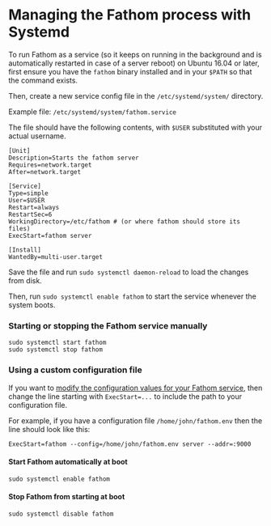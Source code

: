 # Managing the Fathom process with Systemd

To run Fathom as a service (so it keeps on running in the background and is automatically restarted in case of a server reboot) on Ubuntu 16.04 or later, first ensure you have the `fathom` binary installed and in your `$PATH` so that the command exists.

Then, create a new service config file in the `/etc/systemd/system/` directory.

Example file: `/etc/systemd/system/fathom.service`

The file should have the following contents, with `$USER` substituted with your actual username.

```
[Unit]
Description=Starts the fathom server
Requires=network.target
After=network.target

[Service]
Type=simple
User=$USER
Restart=always
RestartSec=6
WorkingDirectory=/etc/fathom # (or where fathom should store its files)
ExecStart=fathom server

[Install]
WantedBy=multi-user.target
```

Save the file and run `sudo systemctl daemon-reload` to load the changes from disk. 

Then, run `sudo systemctl enable fathom` to start the service whenever the system boots.

### Starting or stopping the Fathom service manually
```
sudo systemctl start fathom
sudo systemctl stop fathom
```

### Using a custom configuration file

If you want to [modify the configuration values for your Fathom service](https://github.com/usefathom/fathom/wiki/Configuration-file), then change the line starting with `ExecStart=...` to include the path to your configuration file.

For example, if you have a configuration file `/home/john/fathom.env` then the line should look like this:

```
ExecStart=fathom --config=/home/john/fathom.env server --addr=:9000
```

#### Start Fathom automatically at boot
```
sudo systemctl enable fathom
```

#### Stop Fathom from starting at boot

```
sudo systemctl disable fathom
```
